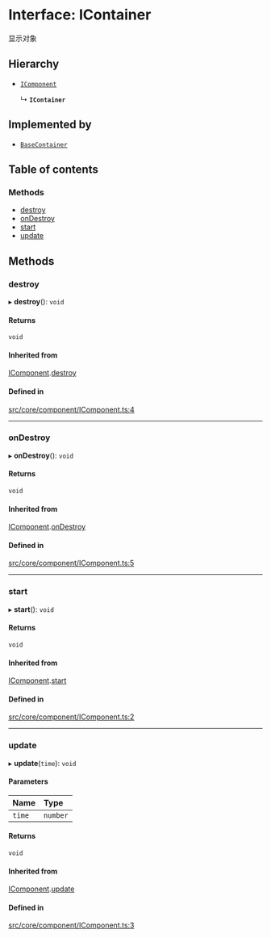 # Interface: IContainer

显示对象

## Hierarchy

- [`IComponent`](IComponent.md)

  ↳ **`IContainer`**

## Implemented by

- [`BaseContainer`](../classes/BaseContainer.md)

## Table of contents

### Methods

- [destroy](IContainer.md#destroy)
- [onDestroy](IContainer.md#ondestroy)
- [start](IContainer.md#start)
- [update](IContainer.md#update)

## Methods

### destroy

▸ **destroy**(): `void`

#### Returns

`void`

#### Inherited from

[IComponent](IComponent.md).[destroy](IComponent.md#destroy)

#### Defined in

[src/core/component/IComponent.ts:4](https://github.com/hxg2050/hxg/blob/6aa982d/src/core/component/IComponent.ts#L4)

___

### onDestroy

▸ **onDestroy**(): `void`

#### Returns

`void`

#### Inherited from

[IComponent](IComponent.md).[onDestroy](IComponent.md#ondestroy)

#### Defined in

[src/core/component/IComponent.ts:5](https://github.com/hxg2050/hxg/blob/6aa982d/src/core/component/IComponent.ts#L5)

___

### start

▸ **start**(): `void`

#### Returns

`void`

#### Inherited from

[IComponent](IComponent.md).[start](IComponent.md#start)

#### Defined in

[src/core/component/IComponent.ts:2](https://github.com/hxg2050/hxg/blob/6aa982d/src/core/component/IComponent.ts#L2)

___

### update

▸ **update**(`time`): `void`

#### Parameters

| Name | Type |
| :------ | :------ |
| `time` | `number` |

#### Returns

`void`

#### Inherited from

[IComponent](IComponent.md).[update](IComponent.md#update)

#### Defined in

[src/core/component/IComponent.ts:3](https://github.com/hxg2050/hxg/blob/6aa982d/src/core/component/IComponent.ts#L3)
